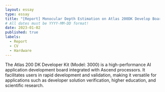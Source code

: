 ```yaml
---
layout: essay
type: essay
title: "[Report] Monocular Depth Estimation on Atlas 200DK Develop Board"
# All dates must be YYYY-MM-DD format!
date: 2023-01-02
published: true
labels:
  - Report
  - CV
  - Hardware
---
```

The Atlas 200 DK Developer Kit (Model: 3000) is a high-performance AI application development board integrated with Ascend processors. It facilitates users in rapid development and validation, making it versatile for applications such as developer solution verification, higher education, and scientific research.
